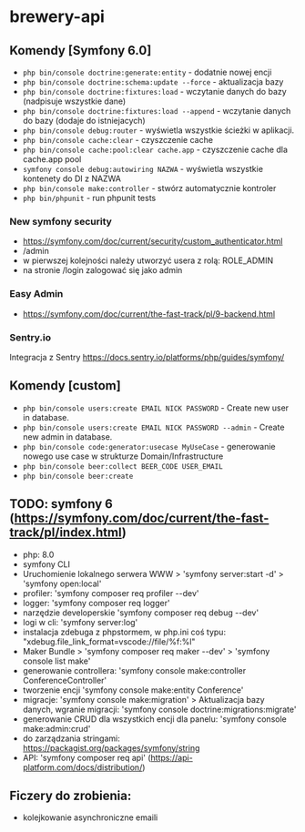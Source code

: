 # brewery-api

## Komendy [Symfony 6.0]
- `php bin/console doctrine:generate:entity` - dodatnie nowej encji
- `php bin/console doctrine:schema:update --force` - aktualizacja bazy
- `php bin/console doctrine:fixtures:load` - wczytanie danych do bazy (nadpisuje wszystkie dane)
- `php bin/console doctrine:fixtures:load --append` - wczytanie danych do bazy (dodaje do istniejacych)
- `php bin/console debug:router` - wyświetla wszystkie ścieżki w aplikacji.
- `php bin/console cache:clear` - czyszczenie cache
- `php bin/console cache:pool:clear cache.app` - czyszczenie cache dla cache.app pool
- `symfony console debug:autowiring NAZWA` - wyświetla wszystkie kontenety do DI z NAZWA
- `php bin/console make:controller` - stwórz automatycznie kontroler 
- `php bin/phpunit` - run phpunit tests

### New symfony security
- https://symfony.com/doc/current/security/custom_authenticator.html
- /admin
- w pierwszej kolejności należy utworzyć usera z rolą: ROLE_ADMIN
- na stronie /login zalogować się jako admin 

### Easy Admin
- https://symfony.com/doc/current/the-fast-track/pl/9-backend.html

### Sentry.io
Integracja z Sentry https://docs.sentry.io/platforms/php/guides/symfony/

## Komendy [custom]
- `php bin/console users:create EMAIL NICK PASSWORD` - Create new user in database.
- `php bin/console users:create EMAIL NICK PASSWORD --admin` - Create new admin in database.
- `php bin/console code:generator:usecase MyUseCase` - generowanie nowego use case w strukturze Domain/Infrastructure
- `php bin/console beer:collect BEER_CODE USER_EMAIL`
- `php bin/console beer:create`


## TODO: symfony 6 (https://symfony.com/doc/current/the-fast-track/pl/index.html)
- php: 8.0
- symfony CLI
- Uruchomienie lokalnego serwera WWW > 'symfony server:start -d' > 'symfony open:local'
- profiler: 'symfony composer req profiler --dev'
- logger: 'symfony composer req logger'
- narzędzie developerskie 'symfony composer req debug --dev'
- logi w cli: 'symfony server:log'
- instalacja zdebuga z phpstormem, w php.ini coś typu: "xdebug.file_link_format=vscode://file/%f:%l"
- Maker Bundle > 'symfony composer req maker --dev' > 'symfony console list make'
- generowanie controllera: 'symfony console make:controller ConferenceController'
- tworzenie encji 'symfony console make:entity Conference'
- migracje: 'symfony console make:migration' > Aktualizacja bazy danych, wgranie migracji: 'symfony console doctrine:migrations:migrate'
- generowanie CRUD dla wszystkich encji dla panelu: 'symfony console make:admin:crud'
- do zarządzania stringami: https://packagist.org/packages/symfony/string
- API: 'symfony composer req api' (https://api-platform.com/docs/distribution/)

## Ficzery do zrobienia:
- kolejkowanie asynchroniczne emaili

